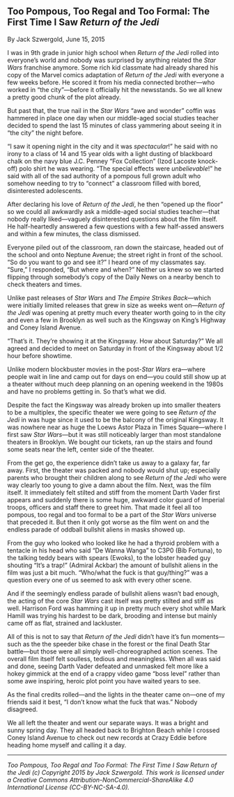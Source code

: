 ## Too Pompous, Too Regal and Too Formal: The First Time I Saw *Return of the Jedi*

By Jack Szwergold, June 15, 2015

I was in 9th grade in junior high school when *Return of the Jedi* rolled into everyone’s world and nobody was surprised by anything related the *Star Wars* franchise anymore. Some rich kid classmate had already shared his copy of the Marvel comics adaptation of *Return of the Jedi* with everyone a few weeks before. He scored it from his media connected brother—who worked in “the city”—before it officially hit the newsstands. So we all knew a pretty good chunk of the plot already.

But past that, the true nail in the *Star Wars* “awe and wonder” coffin was hammered in place one day when our middle-aged social studies teacher decided to spend the last 15 minutes of class yammering about seeing it in “the city” the night before.

“I saw it opening night in the city and it was *spectacular*!” he said with no irony to a class of 14 and 15 year olds with a light dusting of blackboard chalk on the navy blue J.C. Penney “Fox Collection” (Izod Lacoste knock-off) polo shirt he was wearing. “The special effects were *unbelievable*!” he said with all of the sad authority of a pompous full grown adult who somehow needing to try to “connect” a classroom filled with bored, disinterested adolescents.

After declaring his love of *Return of the Jedi*, he then “opened up the floor” so we could all awkwardly ask a middle-aged social studies teacher—that nobody really liked—vaguely disinterested questions about the film itself. He half-heartedly answered a few questions with a few half-assed answers and within a few minutes, the class dismissed.

Everyone piled out of the classroom, ran down the staircase, headed out of the school and onto Neptune Avenue; the street right in front of the school. “So do you want to go and see it?” I heard one of my classmates say. “Sure,” I responded, “But where and when?” Neither us knew so we started flipping through somebody’s copy of the Daily News on a nearby bench to check theaters and times.

Unlike past releases of *Star Wars* and *The Empire Strikes Back*—which were initially limited releases that grew in size as weeks went on—*Return of the Jedi* was opening at pretty much every theater worth going to in the city and even a few in Brooklyn as well such as the Kingsway on King’s Highway and Coney Island Avenue.

“That’s it. They’re showing it at the Kingsway. How about Saturday?” We all agreed and decided to meet on Saturday in front of the Kingsway about 1/2 hour before showtime.

Unlike modern blockbuster movies in the post-*Star Wars* era—where people wait in line and camp out for days on end—you could still show up at a theater without much deep planning on an opening weekend in the 1980s and have no problems getting in. So that’s what we did.

Despite the fact the Kingsway was already broken up into smaller theaters to be a multiplex, the specific theater we were going to see *Return of the Jedi* in was huge since it used to be the balcony of the original Kingsway. It was nowhere near as huge the Loews Astor Plaza in Times Square—where I first saw *Star Wars*—but it was still noticeably larger than most standalone theaters in Brooklyn. We bought our tickets, ran up the stairs and found some seats near the left, center side of the theater.

From the get go, the experience didn’t take us away to a galaxy far, far away. First, the theater was packed and nobody would shut up; especially parents who brought their children along to see *Return of the Jedi* who were way clearly too young to give a damn about the film. Next, was the film itself. It immediately felt stilted and stiff from the moment Darth Vader first appears and suddenly there is some huge, awkward color guard of Imperial troops, officers and staff there to greet him. That made it feel all too pompous, too regal and too formal to be a part of the *Star Wars* universe that preceded it. But then it only got worse as the film went on and the endless parade of oddball bullshit aliens in masks showed up.

From the guy who looked who looked like he had a thyroid problem with a tentacle in his head who said “De Wanna Wanga” to C3P0 (Bib Fortuna), to the talking teddy bears with spears (Ewoks), to the lobster headed guy shouting “It’s a trap!” (Admiral Ackbar) the amount of bullshit aliens in the film was just a bit much. “Who/what the fuck is that guy/thing?” was a question every one of us seemed to ask with every other scene.

And if the seemingly endless parade of bullshit aliens wasn’t bad enough, the acting of the core *Star Wars* cast itself was pretty stilted and stiff as well. Harrison Ford was hamming it up in pretty much every shot while Mark Hamill was trying his hardest to be dark, brooding and intense but mainly came off as flat, strained and lackluster.

All of this is not to say that *Return of the Jedi* didn’t have it’s fun moments—such as the the speeder bike chase in the forest or the final Death Star battle—but those were all simply well-choreographed action scenes. The overall film itself felt soulless, tedious and meaningless. When all was said and done, seeing Darth Vader defeated and unmasked felt more like a hokey gimmick at the end of a crappy video game “boss level” rather than some awe inspiring, heroic plot point you have waited years to see.

As the final credits rolled—and the lights in the theater came on—one of my friends said it best, “I don’t know what the fuck that was.” Nobody disagreed.

We all left the theater and went our separate ways. It was a bright and sunny spring day. They all headed back to Brighton Beach while I crossed Coney Island Avenue to check out new records at Crazy Eddie before heading home myself and calling it a day.

***

*Too Pompous, Too Regal and Too Formal: The First Time I Saw Return of the Jedi (c) Copyright 2015 by Jack Szwergold. This work is licensed under a Creative Commons Attribution-NonCommercial-ShareAlike 4.0 International License (CC-BY-NC-SA-4.0).*